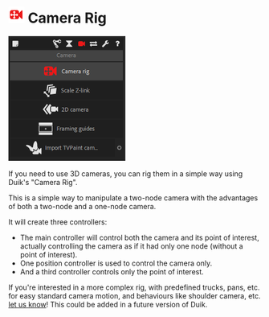 # ![Camera Rig Icon](img\duik-icons\camerarig-icon-r.png) Camera Rig

![camera rig panel](img\duik-screenshots\S-Camera\CameraRig-panel.PNG)

If you need to use 3D cameras, you can rig them in a simple way using Duik's "Camera Rig".

This is a simple way to manipulate a two-node camera with the advantages of both a two-node and a one-node camera.

It will create three controllers:

- The main controller will control both the camera and its point of interest, actually controlling the camera as if it had only one node (without a point of interest).
- One position controller is used to control the camera only.
- And a third controller controls only the point of interest.

If you're interested in a more complex rig, with predefined trucks, pans, etc. for easy standard camera motion, and behaviours like shoulder camera, etc. [let us know](https://github.com/Rainbox-dev/DuAEF_Duik/wiki/Bug-Report-&-Feature-Request)! This could be added in a future version of Duik.

